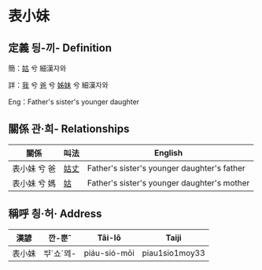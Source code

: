 # 表小妹
## 定義 딍-끼- Definition
簡：[姑](member12.md) 兮 細漢자와

詳：[我](member1.md) 兮 [爸](member2.md) 兮 [姊妹](member12.md) 兮 細漢자와

Eng：Father's sister's younger daughter

## 關係 관·희- Relationships

關係 | 叫法 | English
--- | --- | --- 
表小妹 兮 爸 | [姑丈](member43.md) | Father's sister's younger daughter's father
表小妹 兮 媽 | [姑](member12.md) | Father's sister's younger daughter's mother


## 稱呼 칑·허· Address

漢諺 | 깐-뿐ˆ | Tâi-lô | Taiji
--- | --- | --- | --- 
表小妹 | ᄇᆤˊ쇼ˊᄆᆀ- | piáu-sió-mōi | piau1sio1moy33 
